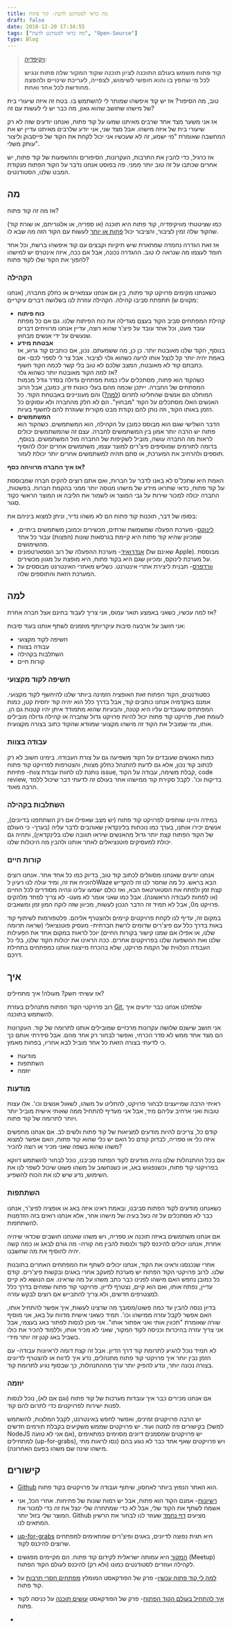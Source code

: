 ```yaml
---
title: מה כדאי לסטודנט לדעת- קוד פתוח
draft: false
date: 2018-12-20 17:34:55
tags: ["מה כדאי לסטודנט לדעת", "Open-Source"]
type: Blog
---
```

> [ויקיפדיה](https://he.wikipedia.org/wiki/%D7%A7%D7%95%D7%93_%D7%A4%D7%AA%D7%95%D7%97):
> 
> **קוד פתוח משמש בעולם התוכנה לציון תוכנה שקוד המקור שלה פתוח ונגיש לכל
> מי שחפץ בו והוא חופשי לשימוש, לצפייה, לעריכת שינויים ולהפצה מחודשת לכל
> אחד ואחת.**

טוב, מה הסיפור? אז יש קוד איפשהו שמותר לי להשתמש בו. בטח זה איזה שיעורי
בית של מישהו שחושב שהוא גאון, מה כבר יש לי לעשות עם זה?

אז אני משער מצד אחד שרבים מאיתנו שמעו על קוד פתוח, ואנחנו יודעים שזה לא
רק שיעורי בית של איזה מישהו. אבל מצד שני, אני יודע שלרבים מאיתנו עדיין
יש את המחשבה שאומרת "מי ישמע, זה לא שעכשיו אני יכול לקחת את הקוד של
פייסבוק וליצור עותק משלי".

אז כרגיל, כדי להבין את התרבות, העקרונות, הסיפורים וההשפעות של קוד פתוח,
יש אחרים שכתבו על זה טוב יותר ממני. פה בפוסט אנחנו נדבר על הקוד הפתוח
מנקודת המבט שלנו, הסטודנטים.

## מה

אז מה זה קוד פתוח?

כמו שציטטתי מוויקיפדיה, קוד פתוח היא תוכנה (או ספריה, או אלגוריתם, או
שורת קוד) שהקוד שלה זמין לציבור, והציבור יכול [פחות או
יותר](#link_license) לעשות עם הקוד הזה מה שבא לו.

אז זאת הגדרה נחמדה שמתארת שיש תיקיות וקבצים עם קוד איפשהו ברשת, וכל אחד
חומד לעצמו מה שנראה לו טוב. ההגדרה נכונה, אבל אם ככה, איזה אינטרס יש
למישהו להפוך את הקוד שלו לקוד פתוח?

### הקהילה

כשאנחנו מקימים פרויקט קוד פתוח, בין אם אנחנו עצמאיים או כחלק מחברה,
(אנחנו מקווים ש) תתפתח סביבו קהילה. הקהילה עוזרת לנו בשלושה דברים
עיקריים:

  - **כוח פיתוח**  
    קהילת המפתחים סביב הקוד בעצם מגדילה את כוח הפיתוח שלנו. גם אם כל
    מפתח עובד מעט, וכל אחד עובד על פיצ'ר שהוא רוצה, עדיין אנחנו
    מרוויחים דברים שנעשים על ידי אנשים מבחוץ.
  - **אבטחת מידע**  
    בנוסף, הקוד שלנו מאובטח יותר. כן כן, מה ששמעתם. נכון, אם כותבים קוד
    גרוע, אז באמת יהיה יותר קל לנצל אותו לרעה כשהוא גלוי לציבור. אבל צר
    לי לספר לכם- אם כתבתם קוד לא מאובטח, המצב שלכם לא טוב בלי קשר לכמה
    הקוד חשוף.  
    אז למה הקוד מאובטח יותר כשהוא גלוי?  
    כשהקוד הוא פתוח, מסתכלים עליו כמות מפתחים גדולה בסדר גודל מכמות
    המפתחים של החברה. ייתכן שכמה מהם בעלי כוונות זדון, כמובן, אבל
    הרוב המוחלט הם אנשים שהחליטו לתרום ([למה?](#link_why)) והם
    מעוניינים באבטחת הקוד. כל האנשים האלו מסתכלים על הקוד
    "מבחוץ". הם לא חלק מהחברה ולא עסוקים כל הזמן באותו הקוד, וזה
    נותן להם נקודת מבט מקורית שעוזרת להם לחשוף בעיות.
  - **המשתמשים**  
    הדבר השלישי שגם הוא מבוסס כמובן על הקהילה, הוא המשתמשים. כשהקוד הוא
    פתוח יש הרבה יותר אמון בין המשתמשים לחברה. עצם זה שהמשתמשים יכולים
    לראות מה החברה עושה, מוביל לשקיפות של החברה מול המשתמשים. בנוסף,
    בדומה לתורמים שמוסיפים פיצ'רים למוצר עצמו, משתמשים אחרים יוכלו
    להוסיף תוספים ולהרחיב את המערכת, או סתם תהיה למשתמשים אחרים יותר
    יכולת לעזור.

**אז איך החברה מרוויחה כסף?**

האמת היא שתכל'ס לא באנו לדבר על חברות, ואם אתם רוצים להקים חברה שמבוססת
על קוד פתוח, כדאי שתראו מידע של מישהו מנוסה יותר ממני בהקמת חברות.
בפשטות, החברה יכולה למכור שירות על גבי המוצר או לשמור את הליבה או
המוצר הראשי כקוד סגור.

בסופו של דבר, תוכנות קוד פתוח הם לא משהו נדיר, וניתן למצוא ביניהם את:

  - [לינוקס](https://github.com/torvalds/linux)- מערכת הפעלה שמשמשת
    שרתים, מכשירים וכמובן משתמשים ביתיים, שמכיוון שהיא קוד פתוח היא
    קיימת בגרסאות שונות (הפצות) עבור כל אחד מהשימושים.
  - [אנדרואיד](https://android-review.googlesource.com/admin/repos)-
    מערכת ההפעלה של רוב הסמארטפונים (שאינם של Apple). מבוססת על
    מערכת לינוקס, ומכיוון שגם היא בקוד פתוח, היא מופצת על מגוון
    מכשירים.
  - [וורדפרס](https://core.trac.wordpress.org/browser/)- תבנית ליצירת
    אתרי אינטרנט. כשליש מאתרי האינטרנט מבוססים על המערכת הזאת
    והתוספים שלה.

## למה

אז למה עכשיו, כשאני באמצע תואר עמוס, אני צריך לעבוד בחינם אצל חברה אחרת?

אני חושב על ארבעה סיבות עיקריותף מוזמנים לשתף אותנו בעוד סיבות:

  - חשיפה לקוד מקצועי
  - עבודה בצוות
  - השתלבות בקהילה
  - קורות חיים

### חשיפה לקוד מקצועי

כסטודנטים, הקוד הפתוח זאת האופציה הזמינה ביותר שלנו להיחשף לקוד מקצועי.
אמנם באקדמיה אנחנו כותבים קוד, אבל בדרך כלל הוא יהיה קוד יחסית קטן,
כמות המפתחים שעובדים עליו היא קטנה, והבעיות שהוא מתמודד איתן יהיו
קטנות גם הן. לעומת זאת, פרויקט קוד פתוח יכול להיות פרויקט גדול שחברה
או קהילה גדולה מובילים אותו, ומי שמוביל את הקוד זה מישהו מקצועי שמוודא
שהקוד כתוב בצורה מקצועית.

### עבודה בצוות

כמות האנשים שעובדים על הקוד משפיעה גם על צורת העבודה. בימינו חשוב לא רק
לכתוב קוד נכון, אלא גם לדעת להתנהל כחלק מצוות, והצטרפות לפרויקט קוד
פתוח נותנת לנו לחוות עבודת צוות- פתיחת issue, קבלת משימה, עבודה על
הקוד, code review, בדיקות וכו'. לקבל סקירת קוד ממישהו אחר בעולם זה
לדעתי דבר שיכול ללמד הרבה מאוד.

### השתלבות בקהילה

במידה והיינו שותפים לפרויקט קוד פתוח (יש מצב שאפילו אם רק השתתפנו
בדיונים), אנשים יכירו אותנו, בערך כמו נוכחות בלינקדאין שאוהבים
לדבר עליה (בערך- כי העולם של הקוד הפתוח קצת יותר גדול מהאנשים שיראו
תגובה שלנו בלינקדאין), ותהיה גם יכולת למעסיקים פוטנציאלים לאתר אותנו
ולהבין מה היכולות שלנו.

### קורות חיים

אנחנו יודעים שאנחנו מסוגלים לכתוב קוד טוב, בדיוק כמו כל אחד אחר. אנחנו
רוצים להוכיח את זה, ומיד עולה לנו רעיון לWaze הבא בראש. כל מה שחסר לנו
זה להקדיש קצת זמן ולפתח את הסטארטאפ הבא, ואז כולם ישמעו עלינו ונהיה
מסודרים לכל החיים (או לפחות לעבודה הראשונה). אבל כמו שאני אומר לא
מעט- לא צריך לפחד מלהקים פרויקט מ0, אבל לא תמיד זה הדבר הנכון לעשות,
מכיוון שזה לוקח המון זמן ומשאבים.

במקום זה, עדיף לנו לקחת פרויקטים קיימים ולהצטרף אליהם. פלטפורמות לשיתוף
קוד באות בדרך כלל עם פיצ'רים שדומים לרשת חברתית- מעסיק פוטנציאלי (שראה
תרומה שלנו, או אפילו אם שמנו קישור בקורות החיים) יוכל לראות במקום אחד
את הפעילות שלנו ואת ההשפעה שלנו בפרויקטים אחרים. ככה הראינו את יכולות
הקוד שלנו, בלי כל העבודה הנלווית של הקמת פרויקט, שלא בהכרח מייצגת אותנו
כמפתחים בתחילת דרכם.

## איך

אז עשיתי חשק? מעולה\! איך מתחילים?

רוב פרויקטי הקוד הפתוח מתנהלים בעזרת
[Git](https://www.bcsstudent.com/git/), שלמזלנו אנחנו כבר יודעים איך
להשתמש בתוכנה.

אני חושב שישנם שלושה עקרונות מרכזיים שמובילים אותנו לתרומה של קוד.
העקרונות הם מצד אחד ממש לא סדר הכרחי, ואפשר לבחור רק אחד מהם. אבל
סידרתי אותם כך כי לדעתי בצורה הזאת כל אחד מוביל לבא אחריו, בפחות מאמץ.

  - מודעות
  - השתתפות
  - יוזמה

### מודעות

ראיתי הרבה שמייעצים לבחור פרויקט, להחליט על משהו, לשאול אנשים וכו'. אלו
עצות טובות ואני ארחיב עליהם מיד, אבל אני מעדיף להתחיל ממה שאותי אישית
מוביל יותר ויותר לתרומה של קוד פתוח.

קודם כל, צריכים להיות מודעים למציאות של קוד פתוח ולשים לב. אם אנחנו
מחפשים איזה כלי או ספריה, לבדוק קודם כל האם יש כלי שהוא קוד פתוח,
האם אפשר למצוא משהו שהוא בשפה שאני מכיר או רוצה להכיר?

אם בכל ההתנהלות שלנו נהיה מודעים לקוד הפתוח סביבנו, נוכל לבחור להשתמש
דווקא בפרויקטי קוד פתוח, וכשנפגוש באג, או כשנחשוב על משהו פשוט שיכול
לשפר לנו את השימוש, נדע שיש לנו את הכוח להשפיע.

### השתתפות

כשאנחנו מודעים לקוד הפתוח סביבנו, ובאמת ראינו איזה באג או אופציה לפיצ'ר,
אנחנו כבר לא מסתכלים על זה כעל בעיה של מישהו אחר, אלא אנחנו רואים בזה
הזדמנות להשתתפות.

אם אנחנו משתמשים באיזה תוכנה או ספריה, ויש משהו שאנחנו חושבים שכדאי
שיהיה אחרת, אנחנו יכולים להיכנס לקוד ולנסות להבין מה קורה- מה גורם
לבאג או כמה קשה יהיה להוסיף את מה שחשבנו.

אחרי שנכנסנו וראינו את הקוד, אנחנו יכולים לשתף את המפתחים האחרים בתובנות
שלנו. לרוב פרויקטי הקוד הפתוח יש מערכת למעקב אחרי באגים ובקשות פיצ'רים.
קודם כל כמובן נחפש האם מישהו לפנינו כבר כתב משהו על מה שראינו. אם הנושא
לא קיים עדיין, נפתח אותו, ואם הוא קיים, נצטרף לדיון. פרויקטי קוד פתוח
שמחים בדרך כלל למצטרפים חדשים, ולא צריך להתבייש אם רוצים לבקש עזרה.

בדיון ננסה להבין עד כמה פשוט/מסובך מה שרצינו לעשות, איך אפשר להתחיל
אותו, האם אפשר לקבל עזרה ממישהו וכו'. תמיד כשאני אישית מדווח על באג,
אני מוסיף שורה שאומרת "תכווין אותי ואני אפתור אותו". אני מוכן לנסות
לפתור באג בעצמי, אבל אני צריך עזרה בהיכרות וכניסה לקוד המקור, שאני
לא מכיר אותו, וללמוד להכיר את כולו בשביל באג קטן זה יותר מידי.

לא תמיד נוכל להגיע לתרומת קוד דרך הדיון. אבל זה קצת דומה לראיונות עבודה-
עם הזמן נבין יותר איך פרויקטי קוד פתוח מתנהלים, נדע איך לדווח או להצטרף
לדיונים בצורה נכונה יותר, ונדע להפיק יותר ערך מההתנהלות, כך שבסוף נגיע
לתרומת קוד.

### יוזמה

אם אנחנו מכירים כבר איך עובדות מערכות של קוד פתוח (וגם אם לא), נוכל
לנסות לפנות ישירות לפרויקטים כדי לתרום להם קוד.

יש הרבה פרויקטים זמינים, ואפשר לחפש באינטרנט, לקבל המלצות, להשתמש
בקישורים פה למטה ועוד. יש פרויקטים שממש משקיעים בקבלת תורמים
חדשים (למשל NodeJS אם אני לא טועה), יש פרויקטים שמסמנים דיונים
מסוימים כמתאימים למתחילים (up-for-grabs), ויש פרויקטים שאף אחד כבר
לא נוגע בהם (נסו לראות מתי מישהו שינה שם משהו בפעם האחרונה).

## קישורים

  - [Github](https://github.com/) הוא האתר הנפוץ ביותר לאחסון, שיתוף
    ועבודה על פרויקטים בקוד פתוח.

  - [רשיונות](https://choosealicense.com/)- אמנם הקוד הוא פתוח, אבל יש
    רמות שונות של פתיחות. אחרי הכל, אני אשמח לשתף את הקוד שלי, אבל לא
    כדי שמתחרה שלי ינצל את זה כדי למכור את המוצר שלי בזול יותר. Github
    מציעים [דף נחמד](https://choosealicense.com/) שעוזר לנו לבחור את
    הרשיון המתאים לנו.

  - [up-for-grabs](https://up-for-grabs.net/#/) היא תגית נפוצה לדיונים,
    באגים ופיצ'רים שמתאימים למפתחים שרוצים להיכנס לקוד.

  - [המקור](https://www.hamakor.org.il/) היא עמותה ישראלית לקידום קוד
    פתוח. הם מקיימים מפגשים (Meetup) לקהילה ועוזרים לסטודנטים כמונו
    (ולא רק) להיכנס לעולם הקוד הפתוח.

  - [למה לי קוד פתוח עכשיו](http://notarbut.co/ep49_oss/)- פרק של
    הפודקאסט המומלץ [מפתחים חסרי תרבות](http://notarbut.co) על
    קוד פתוח.

  - [איך להתחיל בעולם הקוד
    הפתוח](https://www.ranlevi.com/2018/06/10/osim_software_ep-03_opensource_mst/)-
    פרק של הפודקאסט [עושים
    תוכנה](https://www.ranlevi.com/category/podcasts/osim_software/)
    על כניסה לקוד פתוח.

  -
